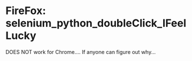 # FireFox: selenium_python_doubleClick_IFeelLucky
  DOES NOT work for Chrome.... If anyone can figure out why...
